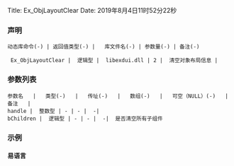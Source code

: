 Title: Ex_ObjLayoutClear
Date: 2019年8月4日11时52分22秒

### 声明


```table
动态库命令(-) | 返回值类型(-) |   库文件名(-) | 参数量(-) | 备注(-)

 Ex_ObjLayoutClear |  逻辑型 |  libexdui.dll | 2 |  清空对象布局信息 | 
```


### 参数列表

```table
参数名   |   类型(-)   |   传址(-)   |   数组(-)   |   可空（NULL）(-)   |   备注   |
handle |  整数型 | - | - |  -| 
bChildren |  逻辑型 | - | - |  -|  是否清空所有子组件
```




### 示例
#### 易语言
```c

```